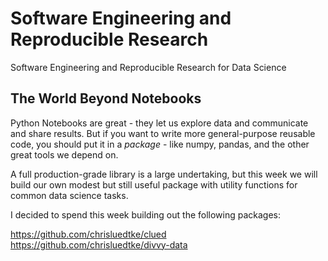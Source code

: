 # Software Engineering and Reproducible Research
Software Engineering and Reproducible Research for Data Science

## The World Beyond Notebooks

Python Notebooks are great - they let us explore data and communicate and share results. But if you want to write more general-purpose reusable code, you should put it in a *package* - like numpy, pandas, and the other great tools we depend on.

A full production-grade library is a large undertaking, but this week we will build our own modest but still useful package with utility functions for common data science tasks.

I decided to spend this week building out the following packages:

https://github.com/chrisluedtke/clued
https://github.com/chrisluedtke/divvy-data